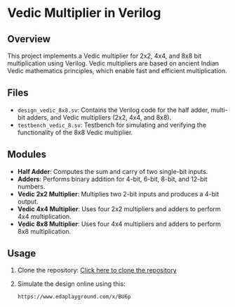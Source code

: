 # Vedic Multiplier in Verilog

## Overview
This project implements a Vedic multiplier for 2x2, 4x4, and 8x8 bit multiplication using Verilog. Vedic multipliers are based on ancient Indian Vedic mathematics principles, which enable fast and efficient multiplication.

## Files
- `design_vedic_8x8.sv`: Contains the Verilog code for the half adder, multi-bit adders, and Vedic multipliers (2x2, 4x4, and 8x8).
- `testbench_vedic_8.sv`: Testbench for simulating and verifying the functionality of the 8x8 Vedic multiplier.

## Modules
- **Half Adder**: Computes the sum and carry of two single-bit inputs.
- **Adders**: Performs binary addition for 4-bit, 6-bit, 8-bit, and 12-bit numbers.
- **Vedic 2x2 Multiplier**: Multiplies two 2-bit inputs and produces a 4-bit output.
- **Vedic 4x4 Multiplier**: Uses four 2x2 multipliers and adders to perform 4x4 multiplication.
- **Vedic 8x8 Multiplier**: Uses four 4x4 multipliers and adders to perform 8x8 multiplication.

## Usage
1. Clone the repository:
   [Click here to clone the repository](https://github.com/yourusername/vedic-multiplier.git)

2. Simulate the design online using this:
   ```bash
   https://www.edaplayground.com/x/BU6p
